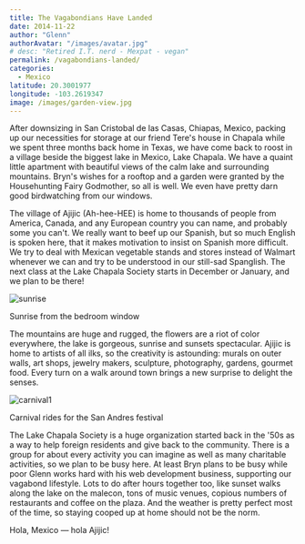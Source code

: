 ```yaml
---
title: The Vagabondians Have Landed
date: 2014-11-22
author: "Glenn"
authorAvatar: "/images/avatar.jpg"
# desc: "Retired I.T. nerd - Mexpat - vegan"
permalink: /vagabondians-landed/
categories:
  - Mexico
latitude: 20.3001977
longitude: -103.2619347
image: /images/garden-view.jpg
---
```


After downsizing in San Cristobal de las Casas, Chiapas, Mexico, packing up our necessities for storage at our friend Tere's house in Chapala while we spent three months back home in Texas, we have come back to roost in a village beside the biggest lake in Mexico, Lake Chapala. We have a quaint little apartment with beautiful views of the calm lake and surrounding mountains. Bryn's wishes for a rooftop and a garden were granted by the Househunting Fairy Godmother, so all is well. We even have pretty darn good birdwatching from our windows.

The village of Ajijic (Ah-hee-HEE) is home to thousands of people from America, Canada, and any European country you can name, and probably some you can't. We really want to beef up our Spanish, but so much English is spoken here, that it makes motivation to insist on Spanish more difficult. We try to deal with Mexican vegetable stands and stores instead of Walmart whenever we can and try to be understood in our still-sad Spanglish. The next class at the Lake Chapala Society starts in December or January, and we plan to be there!

<div id="attachment_4024" class="wp-caption alignright">
  <img src="../images/2014/11/sunrise.jpg" alt="sunrise" />

  <p class="wp-caption-text">
    Sunrise from the bedroom window
  </p>
</div>

The mountains are huge and rugged, the flowers are a riot of color everywhere, the lake is gorgeous, sunrise and sunsets spectacular. Ajijic is home to artists of all ilks, so the creativity is astounding: murals on outer walls, art shops, jewelry makers, sculpture, photography, gardens, gourmet food. Every turn on a walk around town brings a new surprise to delight the senses.

<div id="attachment_4025"  class="wp-caption alignleft">
  <img class="wp-image-4025 size-medium" src="../images/2014/11/carnival1.jpg" alt="carnival1" />

  <p class="wp-caption-text">
    Carnival rides for the San Andres festival
  </p>
</div>

The Lake Chapala Society is a huge organization started back in the '50s as a way to help foreign residents and give back to the community. There is a group for about every activity you can imagine as well as many charitable activities, so we plan to be busy here. At least Bryn plans to be busy while poor Glenn works hard with his web development business, supporting our vagabond lifestyle. Lots to do after hours together too, like sunset walks along the lake on the malecon, tons of music venues, copious numbers of restaurants and coffee on the plaza. And the weather is pretty perfect most of the time, so staying cooped up at home should not be the norm.

Hola, Mexico &#8212; hola Ajijic!
